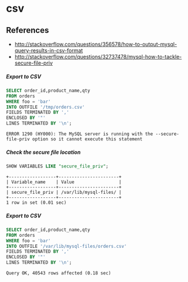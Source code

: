 # csv

## References
* http://stackoverflow.com/questions/356578/how-to-output-mysql-query-results-in-csv-format
* http://stackoverflow.com/questions/32737478/mysql-how-to-tackle-secure-file-priv


##### Export to CSV
```sql
SELECT order_id,product_name,qty
FROM orders
WHERE foo = 'bar'
INTO OUTFILE '/tmp/orders.csv'
FIELDS TERMINATED BY ','
ENCLOSED BY '"'
LINES TERMINATED BY '\n';
```
```
ERROR 1290 (HY000): The MySQL server is running with the --secure-file-priv option so it cannot execute this statement
```

##### Check the secure file location
```sql
SHOW VARIABLES LIKE "secure_file_priv";
```
```
+------------------+-----------------------+
| Variable_name    | Value                 |
+------------------+-----------------------+
| secure_file_priv | /var/lib/mysql-files/ |
+------------------+-----------------------+
1 row in set (0.01 sec)
```

##### Export to CSV
```sql
SELECT order_id,product_name,qty
FROM orders
WHERE foo = 'bar'
INTO OUTFILE '/var/lib/mysql-files/orders.csv'
FIELDS TERMINATED BY ','
ENCLOSED BY '"'
LINES TERMINATED BY '\n';
```
```
Query OK, 40543 rows affected (0.18 sec)
```
